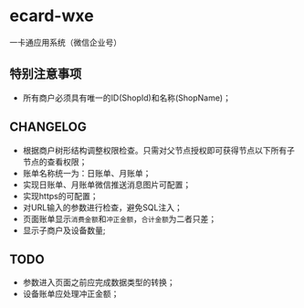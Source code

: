 # ecard-wxe
一卡通应用系统（微信企业号）

## 特别注意事项
- 所有商户必须具有唯一的ID(ShopId)和名称(ShopName)；

## CHANGELOG

- 根据商户树形结构调整权限检查。只需对父节点授权即可获得节点以下所有子节点的查看权限；
- 账单名称统一为：日账单、月账单；
- 实现日账单、月账单微信推送消息图片可配置；
- 实现https的可配置；
- 对URL输入的参数进行检查，避免SQL注入；
- 页面账单显示`消费金额`和`冲正金额`，`合计金额`为二者只差；
- 显示子商户及设备数量;

## TODO

- 参数进入页面之前应完成数据类型的转换；
- 设备账单应处理冲正金额；
